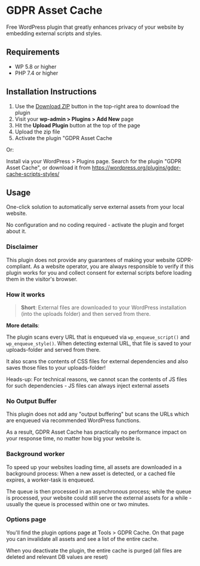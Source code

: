 # GDPR Asset Cache

Free WordPress plugin that greatly enhances privacy of your website by embedding external scripts and styles.

## Requirements

* WP 5.8 or higher
* PHP 7.4 or higher

## Installation Instructions

1. Use the [Download ZIP](https://github.com/divimode/gdpr-cache-script-styles/archive/refs/heads/main.zip) button in the top-right area to download the plugin
2. Visit your **wp-admin > Plugins > Add New** page
3. Hit the **Upload Plugin** button at the top of the page
4. Upload the zip file
5. Activate the plugin "GDPR Asset Cache

Or: 

Install via your WordPress > Plugins page. Search for the plugin "GDPR Asset Cache", or download it from https://wordpress.org/plugins/gdpr-cache-scripts-styles/

## Usage

One-click solution to automatically serve external assets from your local website.

No configuration and no coding required - activate the plugin and forget about it.

### Disclaimer

This plugin does not provide any guarantees of making your website GDPR-compliant. As a website operator, you are always responsible to verify if this plugin works for you and collect consent for external scripts before loading them in the visitor's browser.

### How it works

> **Short**: External files are downloaded to your WordPress installation (into the uploads folder) and then served from there.

**More details**:

The plugin scans every URL that is enqueued via `wp_enqueue_script()` and `wp_enqueue_style()`. When detecting external URL, that file is saved to your uploads-folder and served from there.

It also scans the contents of CSS files for external dependencies and also saves those files to your uploads-folder!

Heads-up: For technical reasons, we cannot scan the contents of JS files for such dependencies - JS files can always inject external assets

### No Output Buffer

This plugin does not add any "output buffering" but scans the URLs which are enqueued via recommended WordPress functions.

As a result, GDPR Asset Cache has practically no performance impact on your response time, no matter how big your website is.   

### Background worker

To speed up your websites loading time, all assets are downloaded in a background process: When a new asset is detected, or a cached file expires, a worker-task is enqueued.

The queue is then processed in an asynchronous process; while the queue is processed, your website could still serve the external assets for a while - usually the queue is processed within one or two minutes.

### Options page

You'll find the plugin options page at Tools > GDPR Cache. On that page you can invalidate all assets and see a list of the entire cache.

When you deactivate the plugin, the entire cache is purged (all files are deleted and relevant DB values are reset)
